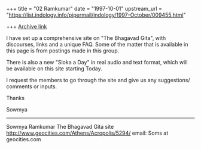 +++
title = "02 Ramkumar"
date = "1997-10-01"
upstream_url = "https://list.indology.info/pipermail/indology/1997-October/009455.html"

+++
[Archive link](https://list.indology.info/pipermail/indology/1997-October/009455.html)

I have set up a comprehensive site on "The Bhagavad Gita", with
discourses, links and a unique FAQ. Some of the matter that is available
in this page is from postings made in this group.

There is also a new "Sloka a Day" in real audio and text format, which
will be available on this site starting Today.

I request the members to go through the site and give us any
suggestions/ comments or inputs.

Thanks

Sowmya
_____________________________________________________________________________

Sowmya Ramkumar
The Bhagavad Gita site
http://www.geocities.com/Athens/Acropolis/5294/
email: Soms at geocities.com



